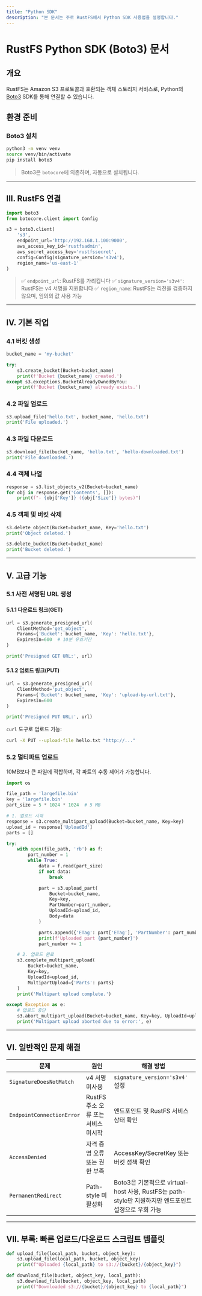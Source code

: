 ```yaml
---
title: "Python SDK"
description: "본 문서는 주로 RustFS에서 Python SDK 사용법을 설명합니다."
---
```


# RustFS Python SDK (Boto3) 문서

## 개요

RustFS는 Amazon S3 프로토콜과 호환되는 객체 스토리지 서비스로, Python의 [Boto3](https://boto3.amazonaws.com/v1/documentation/api/latest/index.html) SDK를 통해 연결할 수 있습니다.

## 환경 준비

### Boto3 설치

```bash
python3 -m venv venv
source venv/bin/activate
pip install boto3
```

> Boto3은 `botocore`에 의존하며, 자동으로 설치됩니다.

---

## III. RustFS 연결

```python
import boto3
from botocore.client import Config

s3 = boto3.client(
    's3',
    endpoint_url='http://192.168.1.100:9000',
    aws_access_key_id='rustfsadmin',
    aws_secret_access_key='rustfssecret',
    config=Config(signature_version='s3v4'),
    region_name='us-east-1'
)
```

> ✅ `endpoint_url`: RustFS를 가리킵니다
> ✅ `signature_version='s3v4'`: RustFS는 v4 서명을 지원합니다
> ✅ `region_name`: RustFS는 리전을 검증하지 않으며, 임의의 값 사용 가능

---

## IV. 기본 작업

### 4.1 버킷 생성

```python
bucket_name = 'my-bucket'

try:
    s3.create_bucket(Bucket=bucket_name)
    print(f'Bucket {bucket_name} created.')
except s3.exceptions.BucketAlreadyOwnedByYou:
    print(f'Bucket {bucket_name} already exists.')
```

### 4.2 파일 업로드

```python
s3.upload_file('hello.txt', bucket_name, 'hello.txt')
print('File uploaded.')
```

### 4.3 파일 다운로드

```python
s3.download_file(bucket_name, 'hello.txt', 'hello-downloaded.txt')
print('File downloaded.')
```

### 4.4 객체 나열

```python
response = s3.list_objects_v2(Bucket=bucket_name)
for obj in response.get('Contents', []):
    print(f"- {obj['Key']} ({obj['Size']} bytes)")
```

### 4.5 객체 및 버킷 삭제

```python
s3.delete_object(Bucket=bucket_name, Key='hello.txt')
print('Object deleted.')

s3.delete_bucket(Bucket=bucket_name)
print('Bucket deleted.')
```

---

## V. 고급 기능

### 5.1 사전 서명된 URL 생성

#### 5.1.1 다운로드 링크(GET)

```python
url = s3.generate_presigned_url(
    ClientMethod='get_object',
    Params={'Bucket': bucket_name, 'Key': 'hello.txt'},
    ExpiresIn=600  # 10분 유효기간
)

print('Presigned GET URL:', url)
```

#### 5.1.2 업로드 링크(PUT)

```python
url = s3.generate_presigned_url(
    ClientMethod='put_object',
    Params={'Bucket': bucket_name, 'Key': 'upload-by-url.txt'},
    ExpiresIn=600
)

print('Presigned PUT URL:', url)
```

`curl` 도구로 업로드 가능:

```bash
curl -X PUT --upload-file hello.txt "http://..."
```

### 5.2 멀티파트 업로드

10MB보다 큰 파일에 적합하며, 각 파트의 수동 제어가 가능합니다.

```python
import os

file_path = 'largefile.bin'
key = 'largefile.bin'
part_size = 5 * 1024 * 1024  # 5 MB

# 1. 업로드 시작
response = s3.create_multipart_upload(Bucket=bucket_name, Key=key)
upload_id = response['UploadId']
parts = []

try:
    with open(file_path, 'rb') as f:
        part_number = 1
        while True:
            data = f.read(part_size)
            if not data:
                break

            part = s3.upload_part(
                Bucket=bucket_name,
                Key=key,
                PartNumber=part_number,
                UploadId=upload_id,
                Body=data
            )

            parts.append({'ETag': part['ETag'], 'PartNumber': part_number})
            print(f'Uploaded part {part_number}')
            part_number += 1

    # 2. 업로드 완료
    s3.complete_multipart_upload(
        Bucket=bucket_name,
        Key=key,
        UploadId=upload_id,
        MultipartUpload={'Parts': parts}
    )
    print('Multipart upload complete.')

except Exception as e:
    # 업로드 중단
    s3.abort_multipart_upload(Bucket=bucket_name, Key=key, UploadId=upload_id)
    print('Multipart upload aborted due to error:', e)
```

---

## VI. 일반적인 문제 해결

| 문제 | 원인 | 해결 방법 |
| ------------------------- | ----------------- | -------------------------------------------------------------- |
| `SignatureDoesNotMatch` | v4 서명 미사용 | `signature_version='s3v4'` 설정 |
| `EndpointConnectionError` | RustFS 주소 오류 또는 서비스 미시작 | 엔드포인트 및 RustFS 서비스 상태 확인 |
| `AccessDenied` | 자격 증명 오류 또는 권한 부족 | AccessKey/SecretKey 또는 버킷 정책 확인 |
| `PermanentRedirect` | Path-style 미활성화 | Boto3은 기본적으로 virtual-host 사용, RustFS는 path-style만 지원하지만 엔드포인트 설정으로 우회 가능 |

---

## VII. 부록: 빠른 업로드/다운로드 스크립트 템플릿

```python
def upload_file(local_path, bucket, object_key):
    s3.upload_file(local_path, bucket, object_key)
    print(f"Uploaded {local_path} to s3://{bucket}/{object_key}")

def download_file(bucket, object_key, local_path):
    s3.download_file(bucket, object_key, local_path)
    print(f"Downloaded s3://{bucket}/{object_key} to {local_path}")
```
